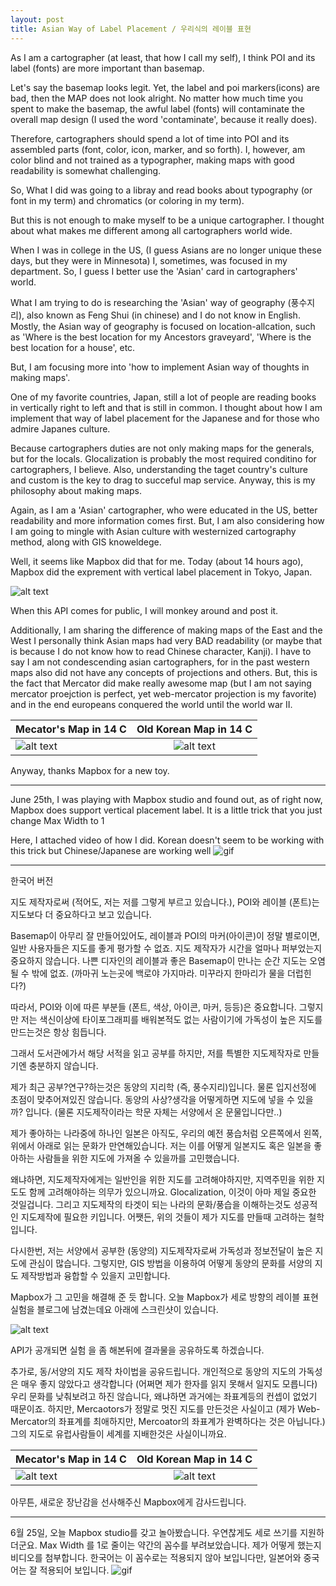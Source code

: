 ```yaml
---
layout: post
title: Asian Way of Label Placement / 우리식의 레이블 표현
---
```


As I am a cartographer (at least, that how I call my self), I think POI and its label (fonts) are more important than basemap.


Let's say the basemap looks legit.
Yet, the label and poi markers(icons) are bad, then the MAP does not look alright.
No matter how much time you spent to make the basemap, the awful label (fonts) will contaminate the overall map design (I used the word 'contaminate', because it really does).


Therefore, cartographers should spend a lot of time into POI and its assembled parts (font, color, icon, marker, and so forth). I, however, am color blind and not trained as a typographer, making maps with good readability is somewhat challenging.


So, What I did was going to a libray and read books about typography (or font in my term) and chromatics (or coloring in my term).


But this is not enough to make myself to be a unique cartographer.
I thought about what makes me different among all cartographers world wide.


When I was in college in the US, (I guess Asians are no longer unique these days, but they were in Minnesota) I, sometimes, was focused in my department. So, I guess I better use the 'Asian' card in cartographers' world.


What I am trying to do is researching the  'Asian' way of geography (풍수지리), also known as Feng Shui (in chinese) and I do not know in English. Mostly, the Asian way of geography is focused on location-allcation, such as 'Where is the best location for my Ancestors graveyard', 'Where is the best location for a house', etc.


But, I am focusing more into 'how to implement Asian way of thoughts in making maps'.


One of my favorite countries, Japan, still a lot of people are reading books in vertically right to 
left and that is still in common.
I thought about how I am implement that way of label placement for the Japanese and for those who admire Japanes culture.


Because cartographers duties are not only making maps for the generals, but for the locals.
Glocalization is probably the most required conditino for cartographers, I believe.
Also, understanding the taget country's culture and custom is the key to drag to succeful map service.
Anyway, this is my philosophy about making maps.


Again, as I am a 'Asian' cartographer, who were educated in the US, better readability and more information comes first.
But, I am also considering how I am going to mingle with Asian culture with westernized cartography method, along with GIS knoweldege.


Well, it seems like Mapbox did that for me. Today (about 14 hours ago), Mapbox did the exprement with vertical label placement in Tokyo, Japan.


![alt text](https://scontent.ficn1-1.fna.fbcdn.net/v/t1.0-9/65114048_10156915219444892_74845508849369088_n.jpg?_nc_cat=111&_nc_ht=scontent.ficn1-1.fna&oh=7d97d38f626a3e9dcf0a16256aeac6e4&oe=5D916786)


When this API comes for public, I will monkey around and post it.



Additionally, I am sharing the difference of making maps of the East and the West 
I personally think Asian maps had very BAD readability (or maybe that is because I do not know how to read Chinese character, Kanji).
I have to say I am not condescending asian cartographers, for in the past western maps also did not have any concepts of projections and others. But, this is the fact that Mercator did make really awesome map (but I am not saying mercator proejction is perfect, yet web-mercator projection is my favorite) and in the end europeans conquered the world until the world war II.

| Mecator's Map in 14 C | Old Korean Map in 14 C |
| ------------- | :-----------: |
| ![alt text](https://scontent.ficn1-1.fna.fbcdn.net/v/t1.0-9/64625883_10156915209464892_2026769743855222784_n.jpg?_nc_cat=100&_nc_ht=scontent.ficn1-1.fna&oh=1532321ac030280251a6c8b32d5e24fa&oe=5D809976)| ![alt text](https://t1.daumcdn.net/cfile/tistory/23538934586FA9C212)


Anyway, thanks Mapbox for a new toy.


---
June 25th,
I was playing with Mapbox studio and found out, as of right now, Mapbox does support vertical placement label.
It is a little trick that you just change Max Width to 1

Here, I attached video of how I did.
Korean doesn't seem to be working with this trick but Chinese/Japanese are working well
![gif](https://github.com/pil0706/pil0706.github.io/blob/master/screenshots/1st/label_placement.gif)



***
한국어 버전

지도 제작자로써 (적어도, 저는 저를 그렇게 부르고 있습니다.), POI와 레이블 (폰트)는 지도보다 더 중요하다고 보고 있습니다.

Basemap이 아무리 잘 만들어있어도, 레이블과 POI의 마커(아이콘)이 정말 별로이면, 일반 사용자들은 지도를 좋게 평가할 수 없죠.
지도 제작자가 시간을 얼마나 퍼부었는지 중요하지 않습니다. 나쁜 디자인의 레이블과 좋은 Basemap이 만나는 순간 지도는 오염될 수 밖에 없죠. (까마귀 노는곳에 백로야 가지마라. 미꾸라지 한마리가 물을 더럽힌다?)

따라서, POI와 이에 따른 부분들 (폰트, 색상, 아이콘, 마커, 등등)은 중요합니다. 그렇지만 저는 색신이상에 타이포그래피를 배워본적도 없는 사람이기에 가독성이 높은 지도를 만드는것은 항상 힘듭니다.

그래서 도서관에가서 해당 서적을 읽고 공부를 하지만, 저를 특별한 지도제작자로 만들기엔 충분하지 않습니다.

제가 최근 공부?연구?하는것은 동양의 지리학 (즉, 풍수지리)입니다. 물론 입지선정에 초점이 맞추어져있진 않습니다. 동양의 사상?생각을 어떻게하면 지도에 넣을 수 있을까? 입니다. (물론 지도제작이라는 학문 자체는 서양에서 온 문물입니다만..)

제가 좋아하는 나라중에 하나인 일본은 아직도, 우리의 예전 풍습처럼 오른쪽에서 왼쪽, 위에서 아래로 읽는 문화가 만연해있습니다.
저는 이를 어떻게 일본지도 혹은 일본을 좋아하는 사람들을 위한 지도에 가져올 수 있을까를 고민했습니다.

왜냐하면, 지도제작자에게는 일반인을 위한 지도를 고려해야하지만, 지역주민을 위한 지도도 함께 고려해야하는 의무가 있으니까요.
Glocalization, 이것이 아마 제일 중요한 것일겁니다. 그리고 지도제작의 타겟이 되는 나라의 문화/풍습을 이해하는것도 성공적인 지도제작에 필요한 키입니다.
어쨋든, 위의 것들이 제가 지도를 만들때 고려하는 철학입니다.

다시한번, 저는 서양에서 공부한 (동양의) 지도제작자로써 가독성과 정보전달이 높은 지도에 관심이 많습니다. 그렇지만, GIS 방법을 이용하여 어떻게 동양의 문화를 서양의 지도 제작방법과 융합할 수 있을지 고민합니다.

Mapbox가 그 고민을 해결해 준 듯 합니다. 오늘 Mapbox가 세로 방향의 레이블 표현실험을 블로그에 남겼는데요 아래에 스크린샷이 있습니다.


![alt text](https://scontent.ficn1-1.fna.fbcdn.net/v/t1.0-9/65114048_10156915219444892_74845508849369088_n.jpg?_nc_cat=111&_nc_ht=scontent.ficn1-1.fna&oh=7d97d38f626a3e9dcf0a16256aeac6e4&oe=5D916786)

API가 공개되면 실험 을 좀 해본뒤에 결과물을 공유하도록 하겠습니다.


추가로, 동/서양의 지도 제작 차이법을 공유드립니다.
개인적으로 동양의 지도의 가독성은 매우 좋지 않았다고 생각합니다 (어쩌면 제가 한자를 읽지 못해서 일지도 모릅니다)
우리 문화를 낮춰보려고 하진 않습니다, 왜냐하면 과거에는 좌표계등의 컨셉이 없었기 때문이죠.
하지만, Mercaotors가 정말로 멋진 지도를 만든것은 사실이고 (제가 Web-Mercator의 좌표계를 최애하지만, Mercoator의 좌표계가 완벽하다는 것은 아닙니다.) 그의 지도로 유럽사람들이 세계를 지배한것은 사실이니까요.

| Mecator's Map in 14 C | Old Korean Map in 14 C |
| ------------- | :-----------: |
| ![alt text](https://scontent.ficn1-1.fna.fbcdn.net/v/t1.0-9/64625883_10156915209464892_2026769743855222784_n.jpg?_nc_cat=100&_nc_ht=scontent.ficn1-1.fna&oh=1532321ac030280251a6c8b32d5e24fa&oe=5D809976)| ![alt text](https://t1.daumcdn.net/cfile/tistory/23538934586FA9C212)

아무튼, 새로운 장난감을 선사해주신 Mapbox에게 감사드립니다.

---
6월 25일,
오늘 Mapbox studio를 갖고 놀아봤습니다. 우연찮게도 세로 쓰기를 지원하더군요.
Max Width 를 1로 줄이는 약간의 꼼수를 부려보았습니다.
제가 어떻게 했는지 비디오를 첨부합니다.
한국어는 이 꼼수로는 적용되지 않아 보입니다만, 일본어와 중국어는 잘 적용되어 보입니다.
![gif](https://github.com/pil0706/pil0706.github.io/blob/master/screenshots/1st/label_placement.gif)